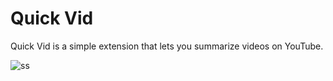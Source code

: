 # Quick Vid

Quick Vid is a simple extension that lets you summarize videos on YouTube.

![ss](https://github.com/user-attachments/assets/6acf2e95-1fa9-4e7b-be9e-2f96c47bc1d0)
